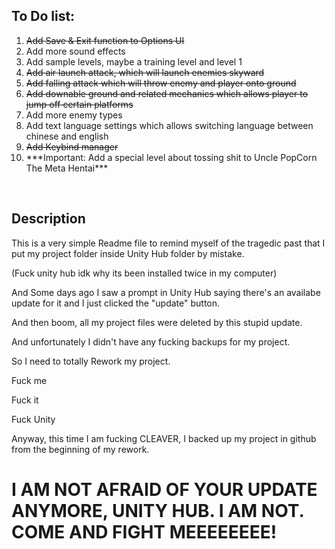 <h2>To Do list:</h2>
<ol>
<s><li>Add Save & Exit function to Options UI</li></s>
<li>Add more sound effects</li>
<li>Add sample levels, maybe a training level and level 1</li>
<s><li>Add air launch attack, which will launch enemies skyward</li></s>
<s><li>Add falling attack which will throw enemy and player onto ground</li></s>
<s><li>Add downable ground and related mechanics which allows player to jump off certain platforms</li></s>
<li>Add more enemy types</li>
<li>Add text language settings which allows switching language between chinese and english</li>
<s><li>Add Keybind manager</li></s>
<li>***Important: Add a special level about tossing shit to Uncle PopCorn The Meta Hentai***</li>
</ol>

<br>
<h2>Description</h2>
<p>This is a very simple Readme file to remind myself of the tragedic past that I put my project folder inside Unity Hub folder by mistake.</p>
<p>(Fuck unity hub idk why its been installed twice in my computer)</p>
<p>And Some days ago I saw a prompt in Unity Hub saying there's an availabe update for it and I just clicked the "update" button.</p>
<p>And then boom, all my project files were deleted by this stupid update.</p>
<p>And unfortunately I didn't have any fucking backups for my project.</p>
<p>So I need to totally Rework my project.</p>
<p>Fuck me</p>
<p>Fuck it</p>
<p>Fuck Unity</p>

<p>Anyway, this time I am fucking CLEAVER, I backed up my project in github from the beginning of my rework.</p>
<h1>I AM NOT AFRAID OF YOUR UPDATE ANYMORE, UNITY HUB. I AM NOT. COME AND FIGHT MEEEEEEEE!</h1>
